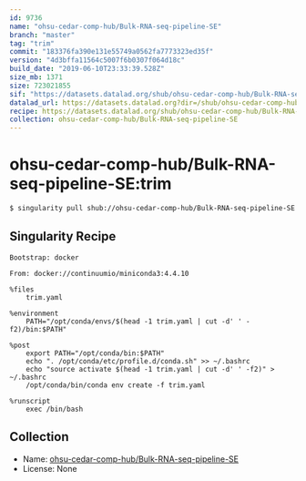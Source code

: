 ```yaml
---
id: 9736
name: "ohsu-cedar-comp-hub/Bulk-RNA-seq-pipeline-SE"
branch: "master"
tag: "trim"
commit: "183376fa390e131e55749a0562fa7773323ed35f"
version: "4d3bffa11564c5007f6b0307f064d18c"
build_date: "2019-06-10T23:33:39.528Z"
size_mb: 1371
size: 723021855
sif: "https://datasets.datalad.org/shub/ohsu-cedar-comp-hub/Bulk-RNA-seq-pipeline-SE/trim/2019-06-10-183376fa-4d3bffa1/4d3bffa11564c5007f6b0307f064d18c.simg"
datalad_url: https://datasets.datalad.org?dir=/shub/ohsu-cedar-comp-hub/Bulk-RNA-seq-pipeline-SE/trim/2019-06-10-183376fa-4d3bffa1/
recipe: https://datasets.datalad.org/shub/ohsu-cedar-comp-hub/Bulk-RNA-seq-pipeline-SE/trim/2019-06-10-183376fa-4d3bffa1/Singularity
collection: ohsu-cedar-comp-hub/Bulk-RNA-seq-pipeline-SE
---
```


# ohsu-cedar-comp-hub/Bulk-RNA-seq-pipeline-SE:trim

```bash
$ singularity pull shub://ohsu-cedar-comp-hub/Bulk-RNA-seq-pipeline-SE:trim
```

## Singularity Recipe

```singularity
Bootstrap: docker

From: docker://continuumio/miniconda3:4.4.10

%files
    trim.yaml

%environment
    PATH="/opt/conda/envs/$(head -1 trim.yaml | cut -d' ' -f2)/bin:$PATH"

%post
    export PATH="/opt/conda/bin:$PATH"
    echo ". /opt/conda/etc/profile.d/conda.sh" >> ~/.bashrc
    echo "source activate $(head -1 trim.yaml | cut -d' ' -f2)" > ~/.bashrc
    /opt/conda/bin/conda env create -f trim.yaml

%runscript
    exec /bin/bash
```

## Collection

 - Name: [ohsu-cedar-comp-hub/Bulk-RNA-seq-pipeline-SE](https://github.com/ohsu-cedar-comp-hub/Bulk-RNA-seq-pipeline-SE)
 - License: None

